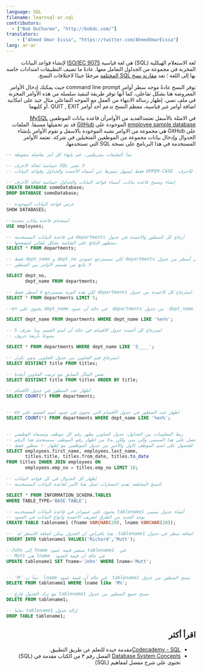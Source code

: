 ```yaml
---
language: SQL
filename: learnsql-ar.sql
contributors:
  - ["Bob DuCharme", "http://bobdc.com/"]
translators:
    - ["Ahmed Omar Eissa", "https://twitter.com/AhmedOmarEissa"]
lang: ar-ar
---
```

<div dir="rtl">

لغة الاستعلام الهيكلية
(SQL)
هي لغة قياسية
[ISO/IEC 9075](https://www.iso.org/standard/63555.html)
لإنشاء قواعد البيانات المخزنة في مجموعة من الجداول التعامل معها. عادةً ما تضيف التطبيقات
امتدادات خاصة بها إلى اللغة ؛ تعد
[مقارنة نسخ SQL المختلفة](http://troels.arvin.dk/db/rdbms/)
مرجعًا جيدًا لاختلافات النسخ.

توفر النسخ عادةً موجه سطر أوامر
command line prompt
حيث يمكنك إدخال الأوامر المعروضة هنا بشكل تفاعلي، كما أنها توفر طريقة لتنفيذ سلسلة من هذه الأوامر المخزنة في ملف نصي. إظهار رسالة الانتهاء من العمل مع الموجه التفاعلي مثال جيد على امكانية اضافة أوامر غير قياسية، معظم النسخ تدعم أحد أوامر
QUIT , EXIT
.أو كليهما

في الامثلة بالأسفل تعتمدالعديد من الأوامرأن قاعدة بيانات الموظفين
[MySQL employee sample database](https://dev.mysql.com/doc/employee/en/)
الموجودة على
[GitHub](https://github.com/datacharmer/test_db)
قد تم تحميلها مسبقا. الملفات على
GitHub
هي مجموعة من الاوامر تشبه الموجودة بالاسفل و تقوم الأوامر بإنشاء الجدوال وإدخال بيانات مجموعة من الموظفين المتخيلين في شركة. تعتمد الأوامر المستخدمة في هذا البرنامج على نسخة
SQL
التي تستخدمها،
</div>




```sql
-- تبدأ التعليقات بشرطتين. قم بإنهاء كل أمر بفاصلة منقوطة

-- حساسة لحالة الاحرف SQL لا تعتبر
-- فقط ليسهل تمييزها عن أسماه الأعمدة والجداول وقواعد البيانات UPPER-CASE  الاوامر الموجودة هنا تستخدم الحالة العليا للاحرف

-- إنشاء ومسح قاعدة بيانات، أسماء قواعد البيانات والجداول حساسة لحالة الأحرف
CREATE DATABASE someDatabase;
DROP DATABASE someDatabase;

-- عرض قواعد البيانات الموجودة
SHOW DATABASES;

--استخدام قاعدة بيانات محددة
USE employees;

-- في قاعدة البيانات المستخدمة departments ارجاع كل السطور والاعمدة في جدول
-- ستظهر النتائج على الشاشة بشكل تلقائي لتتصفحها.
SELECT * FROM departments;

-- فقط dept_name و dept_no لكن سنسترجع عمودي departments استرجاع كل أسطر من جدول
-- لا مانع من تقسيم الاوامر بين السطور

SELECT dept_no,
       dept_name FROM departments;

-- لكن هذه المرة سنسترجع ٥ أسطر فقط departments استرجاع كل الاعمدة من جدول
SELECT * FROM departments LIMIT 5;

--en يحتوي علي dept_name في حالة أن عمود  departments من جدول  dept_name استرجاع عمود

SELECT dept_name FROM departments WHERE dept_name LIKE '%en%';

-- S استرجاع كل أعمدة جدول الاقسام في حالة أن اسم القسم يبدأ بحرف
-- متبوعا بأربعة حروف

SELECT * FROM departments WHERE dept_name LIKE 'S____';

-- استرجاع قيم العناوين من جدول العناوين بدون تكرار
SELECT DISTINCT title FROM titles;

-- نفس المثال السابق مع ترتيب العناوين أبجديا
SELECT DISTINCT title FROM titles ORDER BY title;

-- اظهار عدد السطور في جدول الأقسام
SELECT COUNT(*) FROM departments;


-- en اظهار عدد السطور في جدول الأقسام التي تحتوي في عمود اسم القسم علي
SELECT COUNT(*) FROM departments WHERE dept_name LIKE '%en%';


-- ربط المعلومات بين الجداول، جدول العناوين يظهر رقم كل موظف ومسماه الوظيفي
-- ومتي حصل على هذا المسمى وإلي متى ولكن بدلا من اظهار رقم الموظف سنستخدم هذا الرقم
-- للحصول على اسم الموظف الاول والأخير من جدول الموظفين مع إظهار ١٠ سطور فقط
SELECT employees.first_name, employees.last_name,
       titles.title, titles.from_date, titles.to_date
FROM titles INNER JOIN employees ON
       employees.emp_no = titles.emp_no LIMIT 10;

-- إظهار كل الجدوال في كل قواعد البيانات
-- النسخ المختلفة تقدم اختصارات لمثل هذا الأمر لقاعدة البيانات المستخدمة

SELECT * FROM INFORMATION_SCHEMA.TABLES
WHERE TABLE_TYPE='BASE TABLE';

-- يحتوى على عمودان في قاعدة البيانات المستخدمة tablename1 أنشاء جدول يسمى
-- يوجد العديد من الطرق لتعريف الاعمدة وأنواع البيانات في العمود
CREATE TABLE tablename1 (fname VARCHAR(20), lname VARCHAR(20));

--  هذا بافتراض ان الجدول يمكن اضافة الاسطر له .tablename1 اضافة سطر في جدول
INSERT INTO tablename1 VALUES('Richard','Mutt');

--John إلى fname سنغير قيمة عمود tablename1  في
-- Mutt هي lname  في حالة أن قيمة العمود
UPDATE tablename1 SET fname='John' WHERE lname='Mutt';


-- 'M' تبدأ ب  lname في حالة أن قيمة عمود  tablename1 مسح السطور من جدول
DELETE FROM tablename1 WHERE lname like 'M%';

-- مع ترك الجدول فارغ tablename1 مسح جميع السطور من جدول
DELETE FROM tablename1;

-- تماما tablename1 إزالة جدول
DROP TABLE tablename1;
```

<div dir="rtl">

## اقرأ أكثر

* [Codecademy - SQL](https://www.codecademy.com/learn/learn-sql)مقدمة جيدة للتعلم عن طريق التطبيق.
* [Database System Concepts](https://www.db-book.com) الفصل رقم ٣ من الكتاب مقدمة في (SQL) تحتوى علي شرح مفصل لمفاهيم (SQL)

</div>
